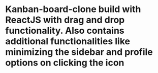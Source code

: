 # Kanban-board-clone build with ReactJS with drag and drop functionality. Also contains additional functionalities like minimizing the sidebar and profile options on clicking the icon
